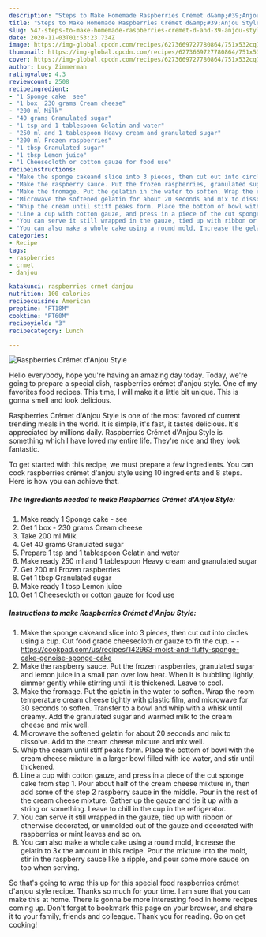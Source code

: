 ```yaml
---
description: "Steps to Make Homemade Raspberries Crémet d&amp;#39;Anjou Style"
title: "Steps to Make Homemade Raspberries Crémet d&amp;#39;Anjou Style"
slug: 547-steps-to-make-homemade-raspberries-cremet-d-and-39-anjou-style
date: 2020-11-03T01:53:23.734Z
image: https://img-global.cpcdn.com/recipes/6273669727780864/751x532cq70/raspberries-cremet-danjou-style-recipe-main-photo.jpg
thumbnail: https://img-global.cpcdn.com/recipes/6273669727780864/751x532cq70/raspberries-cremet-danjou-style-recipe-main-photo.jpg
cover: https://img-global.cpcdn.com/recipes/6273669727780864/751x532cq70/raspberries-cremet-danjou-style-recipe-main-photo.jpg
author: Lucy Zimmerman
ratingvalue: 4.3
reviewcount: 2508
recipeingredient:
- "1 Sponge cake  see"
- "1 box  230 grams Cream cheese"
- "200 ml Milk"
- "40 grams Granulated sugar"
- "1 tsp and 1 tablespoon Gelatin and water"
- "250 ml and 1 tablespoon Heavy cream and granulated sugar"
- "200 ml Frozen raspberries"
- "1 tbsp Granulated sugar"
- "1 tbsp Lemon juice"
- "1 Cheesecloth or cotton gauze for food use"
recipeinstructions:
- "Make the sponge cakeand slice into 3 pieces, then cut out into circles using a cup. Cut food grade cheesecloth or gauze to fit the cup.  https://cookpad.com/us/recipes/142963-moist-and-fluffy-sponge-cake-genoise-sponge-cake"
- "Make the raspberry sauce. Put the frozen raspberries, granulated sugar and lemon juice in a small pan over low heat. When it is bubbling lightly,  simmer gently while stirring until it is thickened. Leave to cool."
- "Make the fromage. Put the gelatin in the water to soften. Wrap the room  temperature cream cheese tightly with plastic film, and microwave for 30 seconds to soften. Transfer to a bowl and whip with a whisk until creamy. Add the granulated sugar and warmed milk to the cream cheese and mix well."
- "Microwave the softened gelatin for about 20 seconds and mix to dissolve. Add to the cream cheese mixture and mix well."
- "Whip the cream until stiff peaks form. Place the bottom of bowl with the cream cheese mixture in a larger bowl filled with ice water, and stir until thickened."
- "Line a cup with cotton gauze, and press in a piece of the cut sponge cake from step 1. Pour about half of the cream cheese mixture in, then add some of the step 2 raspberry sauce in the middle. Pour in the rest of the cream cheese mixture. Gather up the gauze and tie it up with a string or something. Leave to chill in the cup in the refrigerator."
- "You can serve it still wrapped in the gauze, tied up with ribbon or otherwise decorated, or unmolded out of the gauze and decorated with raspberries or mint leaves and so on."
- "You can also make a whole cake using a round mold, Increase the gelatin to 3x the amount in this recipe. Pour the mixture into the mold, stir in the raspberry sauce like a ripple, and pour some more sauce on top when serving."
categories:
- Recipe
tags:
- raspberries
- crmet
- danjou

katakunci: raspberries crmet danjou 
nutrition: 100 calories
recipecuisine: American
preptime: "PT18M"
cooktime: "PT60M"
recipeyield: "3"
recipecategory: Lunch

---
```



![Raspberries Crémet d&#39;Anjou Style](https://img-global.cpcdn.com/recipes/6273669727780864/751x532cq70/raspberries-cremet-danjou-style-recipe-main-photo.jpg)

Hello everybody, hope you're having an amazing day today. Today, we're going to prepare a special dish, raspberries crémet d&#39;anjou style. One of my favorites food recipes. This time, I will make it a little bit unique. This is gonna smell and look delicious.

Raspberries Crémet d&#39;Anjou Style is one of the most favored of current trending meals in the world. It is simple, it's fast, it tastes delicious. It's appreciated by millions daily. Raspberries Crémet d&#39;Anjou Style is something which I have loved my entire life. They're nice and they look fantastic.




To get started with this recipe, we must prepare a few ingredients. You can cook raspberries crémet d&#39;anjou style using 10 ingredients and 8 steps. Here is how you can achieve that.

<!--inarticleads1-->

##### The ingredients needed to make Raspberries Crémet d&#39;Anjou Style:

1. Make ready 1 Sponge cake - see
1. Get 1 box - 230 grams Cream cheese
1. Take 200 ml Milk
1. Get 40 grams Granulated sugar
1. Prepare 1 tsp and 1 tablespoon Gelatin and water
1. Make ready 250 ml and 1 tablespoon Heavy cream and granulated sugar
1. Get 200 ml Frozen raspberries
1. Get 1 tbsp Granulated sugar
1. Make ready 1 tbsp Lemon juice
1. Get 1 Cheesecloth or cotton gauze for food use




<!--inarticleads2-->

##### Instructions to make Raspberries Crémet d&#39;Anjou Style:

1. Make the sponge cakeand slice into 3 pieces, then cut out into circles using a cup. Cut food grade cheesecloth or gauze to fit the cup. -  - https://cookpad.com/us/recipes/142963-moist-and-fluffy-sponge-cake-genoise-sponge-cake
1. Make the raspberry sauce. Put the frozen raspberries, granulated sugar and lemon juice in a small pan over low heat. When it is bubbling lightly,  simmer gently while stirring until it is thickened. Leave to cool.
1. Make the fromage. Put the gelatin in the water to soften. Wrap the room  temperature cream cheese tightly with plastic film, and microwave for 30 seconds to soften. Transfer to a bowl and whip with a whisk until creamy. Add the granulated sugar and warmed milk to the cream cheese and mix well.
1. Microwave the softened gelatin for about 20 seconds and mix to dissolve. Add to the cream cheese mixture and mix well.
1. Whip the cream until stiff peaks form. Place the bottom of bowl with the cream cheese mixture in a larger bowl filled with ice water, and stir until thickened.
1. Line a cup with cotton gauze, and press in a piece of the cut sponge cake from step 1. Pour about half of the cream cheese mixture in, then add some of the step 2 raspberry sauce in the middle. Pour in the rest of the cream cheese mixture. Gather up the gauze and tie it up with a string or something. Leave to chill in the cup in the refrigerator.
1. You can serve it still wrapped in the gauze, tied up with ribbon or otherwise decorated, or unmolded out of the gauze and decorated with raspberries or mint leaves and so on.
1. You can also make a whole cake using a round mold, Increase the gelatin to 3x the amount in this recipe. Pour the mixture into the mold, stir in the raspberry sauce like a ripple, and pour some more sauce on top when serving.




So that's going to wrap this up for this special food raspberries crémet d&#39;anjou style recipe. Thanks so much for your time. I am sure that you can make this at home. There is gonna be more interesting food in home recipes coming up. Don't forget to bookmark this page on your browser, and share it to your family, friends and colleague. Thank you for reading. Go on get cooking!

